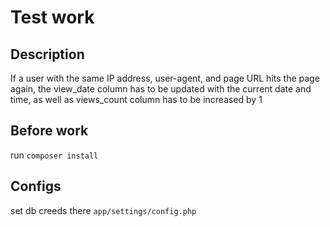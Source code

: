 # Test work

## Description
If a user with the same IP address, user-agent, and page URL hits the page again, the
view_date column has to be updated with the current date and time, as well as views_count
column has to be increased by 1

## Before work 
run
``composer install``

## Configs
set db creeds there
``app/settings/config.php``




